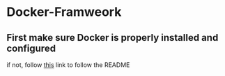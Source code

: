 # Docker-Framweork

## First make sure Docker is properly installed and configured
if not, follow [this](https://github.com/andyindemans/Docker-Framework/tree/main/Docker/Mainframe) link to follow the README
